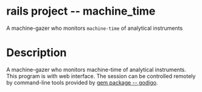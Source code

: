 # rails project -- machine_time

A machine-gazer who monitors `machine-time` of analytical instruments

# Description

A machine-gazer who monitors machine-time of analytical instruments.
This program is with web interface.  The session can be controlled
remotely by command-line tools provided by [gem package -- godigo](https://github.com/misasa/godigo).
